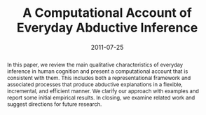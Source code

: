 ---
title: 'A Computational Account of Everyday Abductive Inference'

# Authors
# If you created a profile for a user (e.g. the default `admin` user), write the username (folder name) here
# and it will be replaced with their full name and linked to their profile.
authors:
  - admin
  - Pat Langley

# Author notes (optional)
# author_notes:
#   - 'Equal contribution'
#   - 'Equal contribution'

date: '2011-07-25'
doi: ''

# Schedule page publish date (NOT publication's date).
publishDate: '2017-01-01T00:00:00Z'

# Publication type.
# Legend: 0 = Uncategorized; 1 = Conference paper; 2 = Journal article;
# 3 = Preprint / Working Paper; 4 = Report; 5 = Book; 6 = Book section;
# 7 = Thesis; 8 = Patent
publication_types: ['1']

# Publication name and optional abbreviated publication name.
publication: In *Proceedings of the 33rd Annual Conference of the Cognitive Science Society*
publication_short: In *CogSci 2011*

abstract: "In this paper, we review the main qualitative characteristics of everyday inference in human cognition and present a computational account that is consistent with them. This includes both a representational framework and associated processes that produce abductive explanations in a flexible, incremental, and efficient manner. We clarify our approach with examples and report some initial empirical results. In closing, we examine related work and suggest directions for future research."

# Summary. An optional shortened abstract.
summary: "We review the main qualitative characteristics of everyday inference in human cognition and present a computational account that is consistent with them."


tags: [abduction, cognitive systems]

# Display this page in the Featured widget?
featured: false

# Custom links (uncomment lines below)
# links:
# - name: Custom Link
#   url: http://example.org

url_pdf: 'https://escholarship.org/content/qt34n5277r/qt34n5277r.pdf'
url_code: 'https://github.com/wbridewell/abra'
url_dataset: ''
url_poster: ''
url_project: ''
url_slides: ''
url_source: ''
url_video: ''

# Featured image
# To use, add an image named `featured.jpg/png` to your page's folder.
# image:
#   caption: 'Image credit: [**Unsplash**](https://unsplash.com/photos/pLCdAaMFLTE)'
#   focal_point: ''
#   preview_only: false

# Associated Projects (optional).
#   Associate this publication with one or more of your projects.
#   Simply enter your project's folder or file name without extension.
#   E.g. `internal-project` references `content/project/internal-project/index.md`.
#   Otherwise, set `projects: []`.
projects:
  - unified-theories-of-language-and-cognition

# Slides (optional).
#   Associate this publication with Markdown slides.
#   Simply enter your slide deck's filename without extension.
#   E.g. `slides: "example"` references `content/slides/example/index.md`.
#   Otherwise, set `slides: ""`.
slides: ''
---